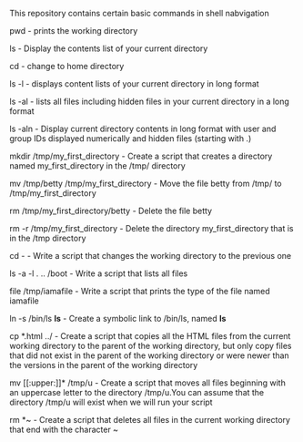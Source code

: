 This repository contains certain basic commands in shell nabvigation

pwd - prints the working directory

ls - Display the contents list of your current directory

cd - change to home directory

ls -l - displays content lists of your current directory in long format

ls -al - lists all files including hidden files in your current directory in a long format

ls -aln - Display current directory contents in long format with user and group IDs displayed numerically and hidden files (starting with .)

mkdir /tmp/my_first_directory  - Create a script that creates a directory named my_first_directory in the /tmp/ directory

mv /tmp/betty  /tmp/my_first_directory - Move the file betty from /tmp/ to /tmp/my_first_directory

rm /tmp/my_first_directory/betty - Delete the file betty

rm -r /tmp/my_first_directory - Delete the directory my_first_directory that is in the /tmp directory

cd - - Write a script that changes the working directory to the previous one

ls -a -l . .. /boot - Write a script that lists all files

file /tmp/iamafile - Write a script that prints the type of the file named iamafile

ln -s /bin/ls __ls__ - Create a symbolic link to /bin/ls, named __ls__

cp *.html ../  -  Create a script that copies all the HTML files from the current working directory to the parent of the working directory, but only copy files that did not exist in the parent of the working directory or were newer than the versions in the parent of the working directory

mv [[:upper:]]* /tmp/u - Create a script that moves all files beginning with an uppercase letter to the directory /tmp/u.You can assume that the directory /tmp/u will exist when we will run your script

rm *~ - Create a script that deletes all files in the current working directory that end with the character ~

